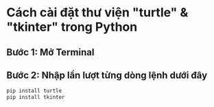 # Cách cài đặt thư viện "turtle" & "tkinter" trong Python

## Bước 1: Mở Terminal

## Bước 2: Nhập lần lượt từng dòng lệnh dưới đây

```bash
pip install turtle
pip install tkinter
